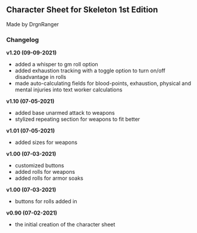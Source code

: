 ## Character Sheet for Skeleton 1st Edition 
Made by DrgnRanger

### Changelog
**v1.20 (09-09-2021)**
* added a whisper to gm roll option
* added exhaustion tracking with a toggle option to turn on/off disadvantage in rolls
* made auto-calculating fields for blood-points, exhaustion, physical and mental injuries into text worker calculations

**v1.10 (07-05-2021)**
* added base unarmed attack to weapons
* stylized repeating section for weapons to fit better

**v1.01 (07-05-2021)**
* added sizes for weapons

**v1.00 (07-03-2021)**
* customized buttons
* added rolls for weapons
* added rolls for armor soaks

**v1.00 (07-03-2021)**
* buttons for rolls added in

**v0.90 (07-02-2021)**
* the initial creation of the character sheet
